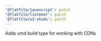 ```yaml
---
'@flatfile/javascript': patch
'@flatfile/listener': patch
'@flatfile/v2-shims': patch
---
```


Adds umd build type for working with CDNs
